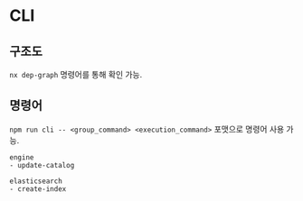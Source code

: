 # CLI

## 구조도
`nx dep-graph` 명령어를 통해 확인 가능.

## 명령어
`npm run cli -- <group_command> <execution_command>` 포맷으로 명령어 사용 가능.
```
engine
- update-catalog

elasticsearch
- create-index
```

